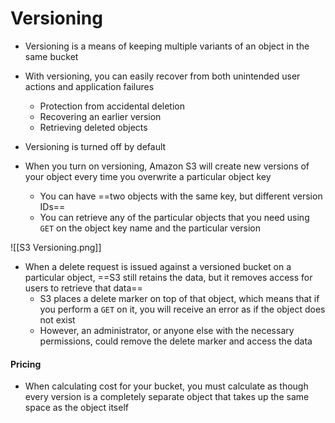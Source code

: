 # Versioning

- Versioning is a means of keeping multiple variants of an object in the same bucket

- With versioning, you can easily recover from both unintended user actions and application failures
	- Protection from accidental deletion
	- Recovering an earlier version
	- Retrieving deleted objects

- Versioning is turned off by default

- When you turn on versioning, Amazon S3 will create new versions of your object every time you overwrite a particular object key
	- You can have ==two objects with the same key, but different version IDs==
	- You can retrieve any of the particular objects that you need using `GET` on the object key name and the particular version

![[S3 Versioning.png]]

- When a delete request is issued against a versioned bucket on a particular object, ==S3 still retains the data, but it removes access for users to retrieve that data==
	- S3 places a delete marker on top of that object, which means that if you perform a `GET` on it, you will receive an error as if the object does not exist
	- However, an administrator, or anyone else with the necessary permissions, could remove the delete marker and access the data


#### Pricing
- When calculating cost for your bucket, you must calculate as though every version is a completely separate object that takes up the same space as the object itself